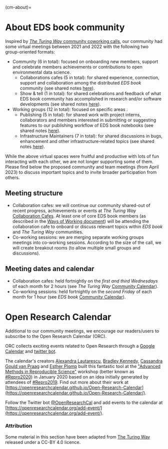 (cm-about)=

# About EDS book community

Inspired by [_The Turing Way_ community coworking calls](https://the-turing-way.netlify.app/community-handbook/coworking.html), our community had some virtual meetings between 2021 and 2022 with the following two group-oriented formats:
* Community (6 in total): focused on onboarding new members, support and celebrate members achievements or contributions to open environmental data science.
  * Collaborations cafes (5 in total): for shared experience, connection, support and collaboration among the distributed _EDS book_ community (see shared notes [here](https://hackmd.io/@eds-book/collaboration-cafe)).
  * Show & tell (1 in total): for shared celebrations and feedback of what EDS book community has accomplished in research and/or software developments (see shared notes [here](https://hackmd.io/@eds-book/show-tell)).
* Working groups (12 in total): focused on specific areas .
  * Publishing (5 in total): for shared work with project interns, collaborators and members interested in submitting or suggesting features to our publishing workflow of EDS book notebooks (see shared notes [here](https://hackmd.io/@eds-book/publishing-wg-notes)). 
  * Infrastructure Maintainers (7 in total): for shared discussions in bugs, enhancement and other infrastructure-related topics (see shared notes [here](https://hackmd.io/@eds-book/infrastructure-wg-notes)).

While the above virtual spaces were fruitful and productive with lots of fun interacting with each other, we are not longer supporting some of them. 
Please find below the proposed community and team meetings (from April 2023) to discuss important topics and to invite broader participation from others.

## Meeting structure
- Collaboration cafes: we will continue our community shared-out of recent progress, achievements or events at _The Turing Way_ [Collaboration Cafes](https://the-turing-way.netlify.app/community-handbook/coworking/coworking-collabcafe.html). At least one of core EDS book members (as described in the [Ways of Working document](https://github.com/alan-turing-institute/environmental-ds-book/blob/master/ways_of_working.md)) will be attending the collaboration cafe to onboard or discuss relevant topics within _EDS book_ and _The Turing Way_ communities. 
- Co-working sessions: we are merging separate working groups meetings into co-working sessions. According to the size of the call, we will create breakout rooms (to allow multiple small groups and discussions).

## Meeting dates and calendar
- Collaboration cafes: held fortnightly on the *first and third Wednesdays* of each month for 2 hours (see _The Turing Way_ [Community Calendar](https://calendar.google.com/calendar?cid=dGhldHVyaW5nd2F5QGdtYWlsLmNvbQ)).
- Co-working sessions: held fortnightly on the *second Friday* of each month for 1 hour (see _EDS book_ [Community Calendar](https://calendar.google.com/calendar/u/1?cid=ZW52aXJvbm1lbnRhbC5kcy5ib29rQGdtYWlsLmNvbQ)).

# Open Research Calendar
Additional to our community meetings, we encourage our readers/users to subscribe to the Open Research Calendar (ORC).

ORC collects exciting events related to Open Research through a [Google Calendar](https://openresearchcalendar.org/calendar/) and [twitter bot](https://twitter.com/OpenResearchCal).

The calendar's creators [Alexandra Lautarescu](https://twitter.com/AleLautarescu), [Bradley Kennedy](https://twitter.com/bradpsych), [Cassandra Gould van Praag](https://twitter.com/cassgvp) and [Esther Plomp](https://twitter.com/PhDToothFAIRy) built this fantastic tool at the ["Advanced Methods in Reproducible Science"](https://www.bristol.ac.uk/psychology/research/ukrn/ukrnevents/repro2020/) workshop (better known as [#Repro2020](https://twitter.com/search?q=%23repro2020)) in January 2020 based on an idea initially generated by attendees of [#Repro2019](https://twitter.com/search?q=%23repro2019).
Find out more about their work at [https://openresearchcalendar.github.io/Open-Research-Calendar](https://openresearchcalendar.github.io/Open-Research-Calendar/).

Follow the Twitter bot [@OpenResearchCal](https://twitter.com/OpenResearchCal) and add events to the calendar at [https://openresearchcalendar.org/add-event/](https://openresearchcalendar.org/add-event/).

### Attribution 
Some material in this section have been adapted from [The Turing Way](https://github.com/alan-turing-institute/the-turing-way) released under a CC-BY 4.0 licence.